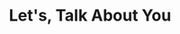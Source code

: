 ---
title: "Let's, Talk About You"
description: "this is meta-description"
layout: "contact"
draft: false
image: "/images/twitter_card_main_.png"
---